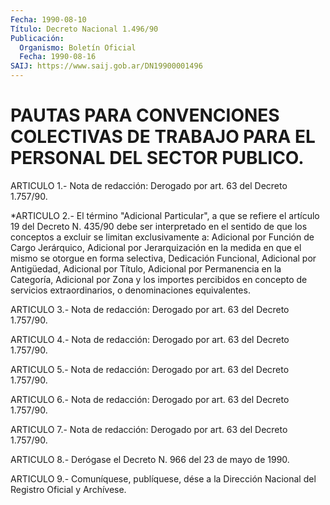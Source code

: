 ```yaml
---
Fecha: 1990-08-10
Título: Decreto Nacional 1.496/90
Publicación:
  Organismo: Boletín Oficial
  Fecha: 1990-08-16
SAIJ: https://www.saij.gob.ar/DN19900001496
---
```

# PAUTAS PARA CONVENCIONES COLECTIVAS DE TRABAJO PARA EL PERSONAL DEL SECTOR PUBLICO.

<a id="1"></a>
ARTICULO  1.-  Nota de redacción:  Derogado por art. 63 del Decreto 1.757/90.

<a id="2"></a>
*ARTICULO  2.-  El  término  "Adicional  Particular", a que se refiere el artículo 19 del Decreto N. 435/90 debe  ser interpretado en el sentido de que los conceptos a excluir se limitan exclusivamente  a:  Adicional  por  Función  de  Cargo  Jerárquico, Adicional  por  Jerarquización  en  la  medida  en que el mismo  se otorgue  en  forma selectiva, Dedicación Funcional,  Adicional  por Antigüedad, Adicional  por Título,  Adicional por Permanencia en la Categoría,  Adicional  por   Zona  y  los  importes  percibidos  en concepto de servicios extraordinarios, o denominaciones equivalentes.

<a id="3"></a>
ARTICULO  3.-  Nota de redacción:  Derogado por art. 63 del Decreto 1.757/90.

<a id="4"></a>
ARTICULO  4.-  Nota de redacción:  Derogado por art. 63 del Decreto 1.757/90.

<a id="5"></a>
ARTICULO  5.- Nota de redacción:  Derogado por art. 63 del Decreto 1.757/90.

<a id="6"></a>
ARTICULO  6.-  Nota de redacción:  Derogado por art. 63 del Decreto 1.757/90.

<a id="7"></a>
ARTICULO  7.-  Nota de redacción:  Derogado por art. 63 del Decreto 1.757/90.

<a id="8"></a>
ARTICULO 8.- Derógase el Decreto N. 966 del 23 de mayo de 1990.

<a id="9"></a>
ARTICULO  9.-  Comuníquese,  publíquese,  dése  a la Dirección Nacional del Registro Oficial y Archívese.